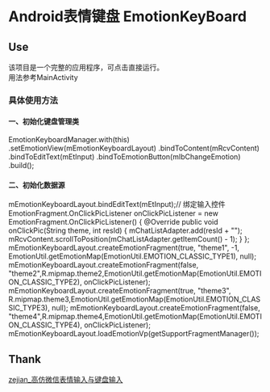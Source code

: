 ﻿# Android表情键盘 EmotionKeyBoard

## Use
该项目是一个完整的应用程序，可点击直接运行。<br/>
用法参考MainActivity

### 具体使用方法
#### 一、初始化键盘管理类
EmotionKeyboardManager.with(this)
        .setEmotionView(mEmotionKeyboardLayout)
        .bindToContent(mRcvContent)
        .bindToEditText(mEtInput)
        .bindToEmotionButton(mIbChangeEmotion)
        .build();

#### 二、初始化数据源
mEmotionKeyboardLayout.bindEditText(mEtInput);// 绑定输入控件
EmotionFragment.OnClickPicListener onClickPicListener = new EmotionFragment.OnClickPicListener() {
    @Override
    public void onClickPic(String theme, int resId) {
        mChatListAdapter.add(resId + "");
        mRcvContent.scrollToPosition(mChatListAdapter.getItemCount() - 1);
    }
};
mEmotionKeyboardLayout.createEmotionFragment(true, "theme1", -1, EmotionUtil.getEmotionMap(EmotionUtil.EMOTION_CLASSIC_TYPE1), null);
mEmotionKeyboardLayout.createEmotionFragment(false, "theme2",R.mipmap.theme2,EmotionUtil.getEmotionMap(EmotionUtil.EMOTION_CLASSIC_TYPE2),       onClickPicListener);
mEmotionKeyboardLayout.createEmotionFragment(true, "theme3", R.mipmap.theme3,EmotionUtil.getEmotionMap(EmotionUtil.EMOTION_CLASSIC_TYPE3),       null);
mEmotionKeyboardLayout.createEmotionFragment(false, "theme4",R.mipmap.theme4,EmotionUtil.getEmotionMap(EmotionUtil.EMOTION_CLASSIC_TYPE4),       onClickPicListener);
mEmotionKeyboardLayout.loadEmotionVp(getSupportFragmentManager());

## Thank
[zejian_高仿微信表情输入与键盘输入](http://blog.csdn.net/javazejian/article/details/52126391)
